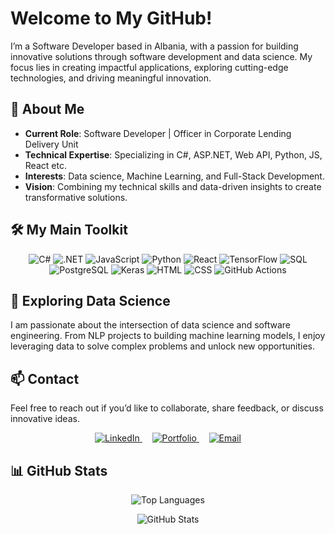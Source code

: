 # Welcome to My GitHub!

I’m a Software Developer based in Albania, with a passion for building innovative solutions through software development and data science. My focus lies in creating impactful applications, exploring cutting-edge technologies, and driving meaningful innovation.

## 📰 About Me

- **Current Role**: Software Developer | Officer in Corporate Lending Delivery Unit
- **Technical Expertise**: Specializing in C#, ASP.NET, Web API, Python, JS, React etc.
- **Interests**: Data science, Machine Learning, and Full-Stack Development.
- **Vision**: Combining my technical skills and data-driven insights to create transformative solutions.

## 🛠️ My Main Toolkit

<p align="center">
  <img src="https://img.shields.io/badge/-C%23-05122A?style=for-the-badge&logo=c-sharp&logoColor=white" alt="C#">
  <img src="https://img.shields.io/badge/-.NET-05122A?style=for-the-badge&logo=dot-net" alt=".NET">
  <img src="https://img.shields.io/badge/-JavaScript-05122A?style=for-the-badge&logo=javascript" alt="JavaScript">
  <img src="https://img.shields.io/badge/-Python-05122A?style=for-the-badge&logo=python" alt="Python">
  <img src="https://img.shields.io/badge/-React-05122A?style=for-the-badge&logo=react&logoColor=61DAFB" alt="React">
  <img src="https://img.shields.io/badge/-TensorFlow-05122A?style=for-the-badge&logo=tensorflow&logoColor=FF6F00" alt="TensorFlow">
  <img src="https://img.shields.io/badge/-SQL-05122A?style=for-the-badge&logo=sql" alt="SQL">
  <img src="https://img.shields.io/badge/-PostgreSQL-05122A?style=for-the-badge&logo=postgresql" alt="PostgreSQL">
  <img src="https://img.shields.io/badge/-Keras-05122A?style=for-the-badge&logo=keras&logoColor=D00000" alt="Keras">
  <img src="https://img.shields.io/badge/-HTML-05122A?style=for-the-badge&logo=html5" alt="HTML">
  <img src="https://img.shields.io/badge/-CSS-05122A?style=for-the-badge&logo=css3&logoColor=1572B6" alt="CSS">
  <img src="https://img.shields.io/badge/-GitHub%20Actions-05122A?style=for-the-badge&logo=github-actions" alt="GitHub Actions">
</p>

## 🌌 Exploring Data Science

I am passionate about the intersection of data science and software engineering. From NLP projects to building machine learning models, I enjoy leveraging data to solve complex problems and unlock new opportunities.

## 📫 Contact

Feel free to reach out if you’d like to collaborate, share feedback, or discuss innovative ideas.

<p align="center">
  <a href="https://linkedin.com/in/kristi-shqau">
    <img src="https://img.shields.io/badge/LinkedIn-0A66C2?style=for-the-badge&logo=linkedin&logoColor=white" alt="LinkedIn">
  </a>
  &nbsp;&nbsp;&nbsp;
  <a href="https://kristishqau.netlify.app/">
    <img src="https://img.shields.io/badge/Portfolio-000000?style=for-the-badge" alt="Portfolio">
  </a>
  &nbsp;&nbsp;&nbsp;
  <a href="mailto:shqaukristi4@gmail.com">
    <img src="https://img.shields.io/badge/Email-D14836?style=for-the-badge&logo=gmail&logoColor=white" alt="Email">
  </a>
</p>

## 📊 GitHub Stats  

<p align="center">
  <img src="https://github-readme-stats.vercel.app/api/top-langs/?username=kristishqau&layout=compact&theme=tokyonight&hide_border=true" alt="Top Languages">
</p>

<p align="center">
  <img src="https://github-readme-stats.vercel.app/api?username=kristishqau&show_icons=true&theme=radical&hide_border=true" alt="GitHub Stats">
</p>
